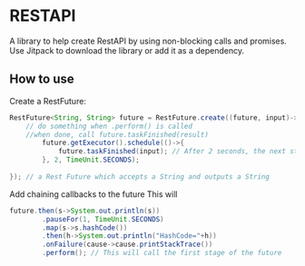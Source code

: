 # RESTAPI
A library to help create RestAPI by using non-blocking calls and promises.
Use Jitpack to download the library or add it as a dependency.

## How to use

Create a RestFuture:
```java
RestFuture<String, String> future = RestFuture.create((future, input)->{
    // do something when .perform() is called
    //when done, call future.taskFinished(result)
        future.getExecutor().schedule(()->{
            future.taskFinished(input); // After 2 seconds, the next stage will be called
        }, 2, TimeUnit.SECONDS);
        
}); // a Rest Future which accepts a String and outputs a String
```

Add chaining callbacks to the future
This will
```java
future.then(s->System.out.println(s))
        .pauseFor(1, TimeUnit.SECONDS)
        .map(s->s.hashCode())
        .then(h->System.out.println("HashCode="+h))
        .onFailure(cause->cause.printStackTrace())
        .perform(); // This will call the first stage of the future
```